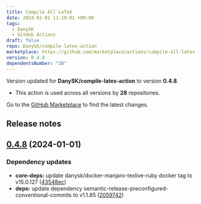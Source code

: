 ```yaml
---
title: Compile All LaTeX
date: 2024-01-01 11:19:01 +00:00
tags:
  - DanySK
  - GitHub Actions
draft: false
repo: DanySK/compile-latex-action
marketplace: https://github.com/marketplace/actions/compile-all-latex
version: 0.4.8
dependentsNumber: "28"
---
```



Version updated for **DanySK/compile-latex-action** to version **0.4.8**.
- This action is used across all versions by **28** repositories.

Go to the [GitHub Marketplace](https://github.com/marketplace/actions/compile-all-latex) to find the latest changes.

## Release notes

## [0.4.8](https://github.com/DanySK/compile-latex-action/compare/0.4.7...0.4.8) (2024-01-01)


### Dependency updates

* **core-deps:** update danysk/docker-manjaro-texlive-ruby docker tag to v15.0.127 ([43548ec](https://github.com/DanySK/compile-latex-action/commit/43548ecf7dd4662a06391d930e6a20180ba8ea8a))
* **deps:** update dependency semantic-release-preconfigured-conventional-commits to v1.1.85 ([2059742](https://github.com/DanySK/compile-latex-action/commit/2059742d92ff29f7191e5c2623bf2ad8c87c92c9))


